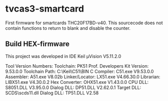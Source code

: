 # tvcas3-smartcard
First firmware for smartcards THC20F17BD-v40. This sourcecode does not contain functions to return to blank and disable the counter.

## Build HEX-firmware
This project was developed in IDE Keil µVision V5.11.2.0

Tool Version Numbers:
Toolchain:        PK51 Prof. Developers Kit  Version: 9.53.0.0
Toolchain Path:    C:\Keil\C51\BIN
C Compiler:         C51.exe    V9.53.0.0
Assembler:          A51.exe    V8.02b
Linker/Locator:     LX51.exe    V4.66.30.0
Librarian:          LIBX51.exe    V4.30.0.2
Hex Converter:      OHX51.exe    V1.43.0.0
CPU DLL:            S8051.DLL      V3.95.0.0
Dialog DLL:         DP51.DLL      V2.62.0.1
Target DLL:         SCDS\scds11.dll
Dialog DLL:         TP51.DLL      V2.58
